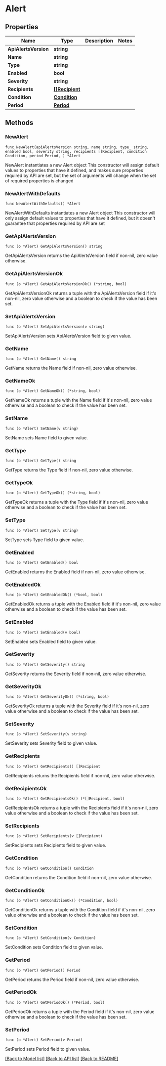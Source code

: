 # Alert

## Properties

Name | Type | Description | Notes
------------ | ------------- | ------------- | -------------
**ApiAlertsVersion** | **string** |  | 
**Name** | **string** |  | 
**Type** | **string** |  | 
**Enabled** | **bool** |  | 
**Severity** | **string** |  | 
**Recipients** | [**[]Recipient**](Recipient.md) |  | 
**Condition** | [**Condition**](Condition.md) |  | 
**Period** | [**Period**](Period.md) |  | 

## Methods

### NewAlert

`func NewAlert(apiAlertsVersion string, name string, type_ string, enabled bool, severity string, recipients []Recipient, condition Condition, period Period, ) *Alert`

NewAlert instantiates a new Alert object
This constructor will assign default values to properties that have it defined,
and makes sure properties required by API are set, but the set of arguments
will change when the set of required properties is changed

### NewAlertWithDefaults

`func NewAlertWithDefaults() *Alert`

NewAlertWithDefaults instantiates a new Alert object
This constructor will only assign default values to properties that have it defined,
but it doesn't guarantee that properties required by API are set

### GetApiAlertsVersion

`func (o *Alert) GetApiAlertsVersion() string`

GetApiAlertsVersion returns the ApiAlertsVersion field if non-nil, zero value otherwise.

### GetApiAlertsVersionOk

`func (o *Alert) GetApiAlertsVersionOk() (*string, bool)`

GetApiAlertsVersionOk returns a tuple with the ApiAlertsVersion field if it's non-nil, zero value otherwise
and a boolean to check if the value has been set.

### SetApiAlertsVersion

`func (o *Alert) SetApiAlertsVersion(v string)`

SetApiAlertsVersion sets ApiAlertsVersion field to given value.


### GetName

`func (o *Alert) GetName() string`

GetName returns the Name field if non-nil, zero value otherwise.

### GetNameOk

`func (o *Alert) GetNameOk() (*string, bool)`

GetNameOk returns a tuple with the Name field if it's non-nil, zero value otherwise
and a boolean to check if the value has been set.

### SetName

`func (o *Alert) SetName(v string)`

SetName sets Name field to given value.


### GetType

`func (o *Alert) GetType() string`

GetType returns the Type field if non-nil, zero value otherwise.

### GetTypeOk

`func (o *Alert) GetTypeOk() (*string, bool)`

GetTypeOk returns a tuple with the Type field if it's non-nil, zero value otherwise
and a boolean to check if the value has been set.

### SetType

`func (o *Alert) SetType(v string)`

SetType sets Type field to given value.


### GetEnabled

`func (o *Alert) GetEnabled() bool`

GetEnabled returns the Enabled field if non-nil, zero value otherwise.

### GetEnabledOk

`func (o *Alert) GetEnabledOk() (*bool, bool)`

GetEnabledOk returns a tuple with the Enabled field if it's non-nil, zero value otherwise
and a boolean to check if the value has been set.

### SetEnabled

`func (o *Alert) SetEnabled(v bool)`

SetEnabled sets Enabled field to given value.


### GetSeverity

`func (o *Alert) GetSeverity() string`

GetSeverity returns the Severity field if non-nil, zero value otherwise.

### GetSeverityOk

`func (o *Alert) GetSeverityOk() (*string, bool)`

GetSeverityOk returns a tuple with the Severity field if it's non-nil, zero value otherwise
and a boolean to check if the value has been set.

### SetSeverity

`func (o *Alert) SetSeverity(v string)`

SetSeverity sets Severity field to given value.


### GetRecipients

`func (o *Alert) GetRecipients() []Recipient`

GetRecipients returns the Recipients field if non-nil, zero value otherwise.

### GetRecipientsOk

`func (o *Alert) GetRecipientsOk() (*[]Recipient, bool)`

GetRecipientsOk returns a tuple with the Recipients field if it's non-nil, zero value otherwise
and a boolean to check if the value has been set.

### SetRecipients

`func (o *Alert) SetRecipients(v []Recipient)`

SetRecipients sets Recipients field to given value.


### GetCondition

`func (o *Alert) GetCondition() Condition`

GetCondition returns the Condition field if non-nil, zero value otherwise.

### GetConditionOk

`func (o *Alert) GetConditionOk() (*Condition, bool)`

GetConditionOk returns a tuple with the Condition field if it's non-nil, zero value otherwise
and a boolean to check if the value has been set.

### SetCondition

`func (o *Alert) SetCondition(v Condition)`

SetCondition sets Condition field to given value.


### GetPeriod

`func (o *Alert) GetPeriod() Period`

GetPeriod returns the Period field if non-nil, zero value otherwise.

### GetPeriodOk

`func (o *Alert) GetPeriodOk() (*Period, bool)`

GetPeriodOk returns a tuple with the Period field if it's non-nil, zero value otherwise
and a boolean to check if the value has been set.

### SetPeriod

`func (o *Alert) SetPeriod(v Period)`

SetPeriod sets Period field to given value.



[[Back to Model list]](../README.md#documentation-for-models) [[Back to API list]](../README.md#documentation-for-api-endpoints) [[Back to README]](../README.md)


